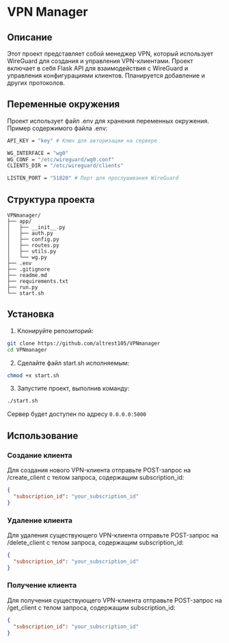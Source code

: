 # VPN Manager

## Описание

Этот проект представляет собой менеджер VPN, который использует WireGuard для создания и управления VPN-клиентами. Проект включает в себя Flask API для взаимодействия с WireGuard и управления конфигурациями клиентов. Планируется добавление и других протоколов.

## Переменные окружения

Проект использует файл .env для хранения переменных окружения. Пример содержимого файла .env:
```bash
API_KEY = "key" # Ключ для авторизации на сервере

WG_INTERFACE = "wg0"
WG_CONF = "/etc/wireguard/wg0.conf"
CLIENTS_DIR = "/etc/wireguard/clients" 

LISTEN_PORT = "51820" # Порт для прослушивания WireGuard
```

## Структура проекта

```
VPNmanager/
├── app/
│   ├── __init__.py
│   ├── auth.py
│   ├── config.py
│   ├── routes.py
│   ├── utils.py
│   └── wg.py
├── .env
├── .gitignore
├── readme.md
├── requirements.txt
├── run.py
└── start.sh
```

## Установка

1. Клонируйте репозиторий:
```bash
git clone https://github.com/altrest105/VPNmanager
cd VPNmanager
```

2. Сделайте файл start.sh исполняемым:
```bash
chmod +x start.sh
```

3. Запустите проект, выполнив команду:
```bash
./start.sh
```

Сервер будет доступен по адресу `0.0.0.0:5000`

## Использование

### Создание клиента

Для создания нового VPN-клиента отправьте POST-запрос на /create_client с телом запроса, содержащим subscription_id:
```json
{
  "subscription_id": "your_subscription_id"
}
```

### Удаление клиента

Для удаления существующего VPN-клиента отправьте POST-запрос на /delete_client с телом запроса, содержащим subscription_id:
```json
{
  "subscription_id": "your_subscription_id"
}
```

### Получение клиента

Для получения существующего VPN-клиента отправьте POST-запрос на /get_client с телом запроса, содержащим subscription_id:
```json
{
  "subscription_id": "your_subscription_id"
}
```